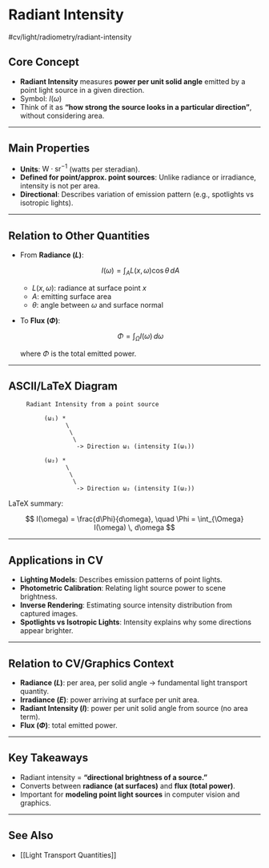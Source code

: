 # Radiant Intensity 
 #cv/light/radiometry/radiant-intensity

## Core Concept
- **Radiant Intensity** measures **power per unit solid angle** emitted by a point light source in a given direction.  
- Symbol: $I(\omega)$  
- Think of it as **“how strong the source looks in a particular direction”**, without considering area.  

---

## Main Properties
- **Units**: $\text{W} \cdot \text{sr}^{-1}$ (watts per steradian).  
- **Defined for point/approx. point sources**: Unlike radiance or irradiance, intensity is not per area.  
- **Directional**: Describes variation of emission pattern (e.g., spotlights vs isotropic lights).  

---

## Relation to Other Quantities
- From **Radiance ($L$)**:  

  $$
  I(\omega) = \int_A L(x, \omega) \cos\theta \, dA
  $$

  - $L(x,\omega)$: radiance at surface point $x$  
  - $A$: emitting surface area  
  - $\theta$: angle between $\omega$ and surface normal  

- To **Flux ($\Phi$)**:  

  $$
  \Phi = \int_{\Omega} I(\omega) \, d\omega
  $$

  where $\Phi$ is the total emitted power.  

---

## ASCII/LaTeX Diagram

```
     Radiant Intensity from a point source

          (ω₁) *
                \
                 \
                  \
                   -> Direction ω₁ (intensity I(ω₁))

          (ω₂) *
                \
                 \
                  \
                   -> Direction ω₂ (intensity I(ω₂))
```

LaTeX summary:

$$
I(\omega) = \frac{d\Phi}{d\omega}, 
\quad \Phi = \int_{\Omega} I(\omega) \, d\omega
$$

---

## Applications in CV
- **Lighting Models**: Describes emission patterns of point lights.  
- **Photometric Calibration**: Relating light source power to scene brightness.  
- **Inverse Rendering**: Estimating source intensity distribution from captured images.  
- **Spotlights vs Isotropic Lights**: Intensity explains why some directions appear brighter.  

---

## Relation to CV/Graphics Context
- **Radiance ($L$)**: per area, per solid angle → fundamental light transport quantity.  
- **Irradiance ($E$)**: power arriving at surface per unit area.  
- **Radiant Intensity ($I$)**: power per unit solid angle from source (no area term).  
- **Flux ($\Phi$)**: total emitted power.  

---

## Key Takeaways
- Radiant intensity = **“directional brightness of a source.”**  
- Converts between **radiance (at surfaces)** and **flux (total power)**.  
- Important for **modeling point light sources** in computer vision and graphics.  

---
## See Also
- [[Light Transport Quantities]]